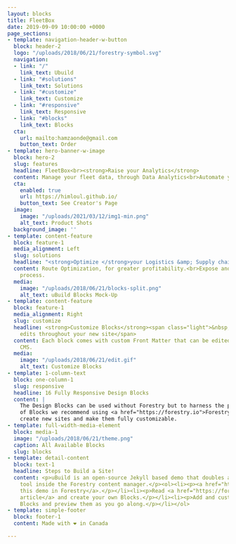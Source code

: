 ```yaml
---
layout: blocks
title: FleetBox
date: 2019-09-09 10:00:00 +0000
page_sections:
- template: navigation-header-w-button
  block: header-2
  logo: "/uploads/2018/06/21/forestry-symbol.svg"
  navigation:
  - link: "/"
    link_text: Ubuild
  - link: "#solutions"
    link_text: Solutions
  - link: "#customize"
    link_text: Customize
  - link: "#responsive"
    link_text: Responsive
  - link: "#blocks"
    link_text: Blocks
  cta:
    url: mailto:hamzaonde@gmail.com
    button_text: Order
- template: hero-banner-w-image
  block: hero-2
  slug: features
  headline: FleetBox<br><strong>Raise your Analytics</strong>
  content: Manage your fleet data, through Data Analytics<br>Automate your analytics.
  cta:
    enabled: true
    url: https://himloul.github.io/
    button_text: See Creator's Page
  image:
    image: "/uploads/2021/03/12/img1-min.png"
    alt_text: Product Shots
  background_image: ''
- template: content-feature
  block: feature-1
  media_alignment: Left
  slug: solutions
  headline: "<strong>Optimize </strong>your Logistics &amp; Supply chain activities."
  content: Route Optimization, for greater profitability.<br>Expose anomalies in the
    process.
  media:
    image: "/uploads/2018/06/21/blocks-split.png"
    alt_text: uBuild Blocks Mock-Up
- template: content-feature
  block: feature-1
  media_alignment: Right
  slug: customize
  headline: <strong>Customize Blocks</strong><span class="light">&nbsp;to make quick
    edits throughout your new site</span>
  content: Each block comes with custom Front Matter that can be edited in Forestry
    CMS.
  media:
    image: "/uploads/2018/06/21/edit.gif"
    alt_text: Customize Blocks
- template: 1-column-text
  block: one-column-1
  slug: responsive
  headline: 16 Fully Responsive Design Blocks
  content: |
    The Design Blocks can be used without Forestry but to harness the power
    of Blocks we recommend using <a href="https://forestry.io">Forestry</a>. Once the site is imported you can immediately
    create new sites and make them fully customizable.
- template: full-width-media-element
  block: media-1
  image: "/uploads/2018/06/21/theme.png"
  caption: All Available Blocks
  slug: blocks
- template: detail-content
  block: text-1
  headline: Steps to Build a Site!
  content: <p>uBuild is an open-source Jekyll based demo that doubles as a builder
    tool inside the Forestry content manager.</p><ol><li><p><a href="https://app.forestry.io/quick-start?repo=forestryio/ubuild-jekyll&provider=github&engine=jekyll">Import
    this demo in Forestry</a>.</p></li><li><p>Read <a href="https://forestry.io/blog/ubuild-a-new-theme-for-static-sites-using-blocks/">our
    article</a> and create your own Blocks.</p></li><li><p>Add and customize the available
    Blocks and preview them as you go along.</p></li></ol>
- template: simple-footer
  block: footer-1
  content: Made with ❤︎ in Canada

---
```

